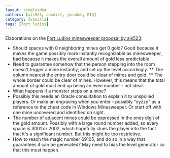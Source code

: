 ```yaml
---
layout: singleidea
authors: [ais523, aosdict, jonadab, FIQ]
category: [vanilla]
tags: [fort ludios]
---
```

Elaborations on the [Fort Ludios minesweeper proposal by ais523](https://nethackwiki.com/wiki/User:Ais523/Dungeon_Overhaul_Proposal#Fort_Ludios):
* Should spaces with 0 neighboring mines get 0 gold? Good because it makes the game possibly more instantly recognizable as minesweeper, bad because it makes the overall amount of gold less predictable
* Need to guarantee somehow that the person stepping into the room doesn't trigger a mine instantly, and set up the level accordingly.
** The column nearest the entry door could be clear of mines and gold.
** The whole border could be clear of mines. However, this means that the total amount of gold must end up being an even number - not ideal.
* What happens if a monster steps on a mine?
* Possibly this needs an Oracle consultation to explain it to unspoiled players. Or make an engraving when you enter - possibly "xyzzy" as a reference to the cheat code in Windows Minesweeper. Or start off with one mine uncovered and identified on sight.
* The number of adjacent mines could be expressed in the ones digit of the gold amount. Possibly with a large round number added, so every space is 3001 or 2002, which hopefully clues the player into the fact that it's a significant number. But this might be too restrictive.
* How to reach the magic number 69105, and do so in a way that guarantees it can be generated? May need to bias the level generator so that this must happen.
